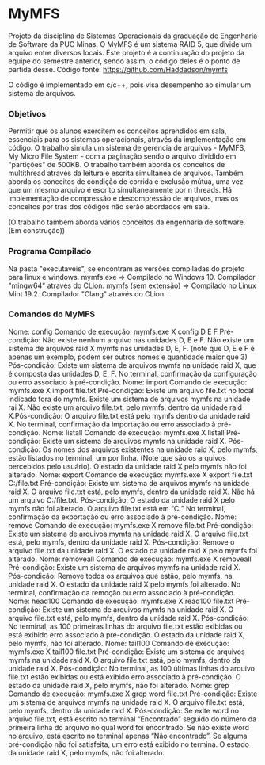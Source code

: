 ﻿# MyMFS
Projeto da disciplina de Sistemas Operacionais da graduação de Engenharia de Software da PUC Minas.
O MyMFS é um sistema RAID 5, que divide um arquivo entre diversos locais. Este projeto é a continuação do projeto da equipe do semestre anterior, sendo assim, o código deles é o ponto de partida desse.
Código fonte: https://github.com/Haddadson/mymfs

O código é implementado em c/c++, pois visa desempenho ao simular um sistema de arquivos.

### Objetivos

Permitir que os alunos exercitem os conceitos aprendidos em sala, essenciais para os sistemas operacionais, através da implementação em código. O trabalho simula um sistema de gerencia de arquivos - MyMFS, My Micro File System - com a paginação sendo o arquivo dividido em "partições" de 500KB. O trabalho também aborda os conceitos de multithread através da leitura e escrita simultanea de arquivos. Também aborda os conceitos de condição de corrida e exclusão mútua, uma vez que um mesmo arquivo é escrito simultaneamente por n threads. Há implementação de compressão e descompressão de arquivos, mas os conceitos por tras dos códigos não serão abordados em sala.

(O trabalho também aborda vários conceitos da engenharia de software. (Em construção))

### Programa Compilado

Na pasta "executaveis", se encontram as versões compiladas do projeto para linux e windows.
mymfs.exe => Compilado no Windows 10. Compilador "mingw64" através do CLion.
mymfs (sem extensão) => Compilado no Linux Mint 19.2. Compilador "Clang" através do CLion.

### Comandos do MyMFS

Nome: config
Comando de execução: mymfs.exe X config D E F
Pré-condição: Não existe nenhum arquivo nas unidades D, E e F. Não existe um sistema de arquivos raid
X mymfs nas unidades D, E, F. (note que D, E e F é apenas um exemplo, podem ser outros nomes e
quantidade maior que 3)
Pós-condição: Existe um sistema de arquivos mymfs na unidade raid X, que é composta das unidades D,
E, F. No terminal, confirmação da configuração ou erro associado à pré-condição.
Nome: import
Comando de execução: mymfs.exe X import file.txt
Pré-condição: Existe um arquivo file.txt no local indicado fora do mymfs. Existe um sistema de arquivos
mymfs na unidade rai X. Não existe um arquivo file.txt, pelo mymfs, dentro da unidade raid X.Pós-condição: O arquivo file.txt está pelo mymfs dentro da unidade raid X. No terminal, confirmação da
importação ou erro associado à pré-condição.
Nome: listall
Comando de execução: mymfs.exe X listall
Pré-condição: Existe um sistema de arquivos mymfs na unidade raid X.
Pós-condição: Os nomes dos arquivos existentes na unidade raid X, pelo mymfs, estão listados no
terminal, um por linha. (Note que são os arquivos percebidos pelo usuário). O estado da unidade raid X
pelo mymfs não foi alterado.
Nome: export
Comando de execução: mymfs.exe X export file.txt C:/file.txt
Pré-condição: Existe um sistema de arquivos mymfs na unidade raid X. O arquivo file.txt está, pelo
mymfs, dentro da unidade raid X. Não há um arquivo C:/file.txt.
Pós-condição: O estado da unidade raid X pelo mymfs não foi alterado. O arquivo file.txt está em “C:”
No terminal, confirmação da exportação ou erro associado à pré-condição.
Nome: remove
Comando de execução: mymfs.exe X remove file.txt
Pré-condição: Existe um sistema de arquivos mymfs na unidade raid X. O arquivo file.txt está, pelo
mymfs, dentro da unidade raid X.
Pós-condição: Remove o arquivo file.txt da unidade raid X. O estado da unidade raid X pelo mymfs foi
alterado.
Nome: removeall
Comando de execução: mymfs.exe X removeall
Pré-condição: Existe um sistema de arquivos mymfs na unidade raid X.
Pós-condição: Remove todos os arquivos que estão, pelo mymfs, na unidade raid X. O estado da unidade
raid X pelo mymfs foi alterado. No terminal, confirmação da remoção ou erro associado à pré-condição.
Nome: head100
Comando de execução: mymfs.exe X read100 file.txt
Pré-condição: Existe um sistema de arquivos mymfs na unidade raid X. O arquivo file.txt está, pelo
mymfs, dentro da unidade raid X.
Pós-condição: No terminal, as 100 primeiras linhas do arquivo file.txt estão exibidas ou está exibido erro
associado à pré-condição. O estado da unidade raid X, pelo mymfs, não foi alterado.
Nome: tail100
Comando de execução: mymfs.exe X tail100 file.txt
Pré-condição: Existe um sistema de arquivos mymfs na unidade raid X. O arquivo file.txt está, pelo
mymfs, dentro da unidade raid X.
Pós-condição: No terminal, as 100 últimas linhas do arquivo file.txt estão exibidas ou está exibido erro
associado à pré-condição. O estado da unidade raid X, pelo mymfs, não foi alterado.
Nome: grep
Comando de execução: mymfs.exe X grep word file.txt
Pré-condição: Existe um sistema de arquivos mymfs na unidade raid X. O arquivo file.txt está, pelo
mymfs, dentro da unidade raid X.
Pós-condição: Se exite word no arquivo file.txt, está escrito no terminal “Encontrado” seguido do
número da primeira linha do arquivo no qual word foi encontrado. Se não existe word no arquivo, está
escrito no terminal apenas “Não encontrado”. Se alguma pré-condição não foi satisfeita, um erro está
exibido no termina. O estado da unidade raid X, pelo mymfs, não foi alterado.
